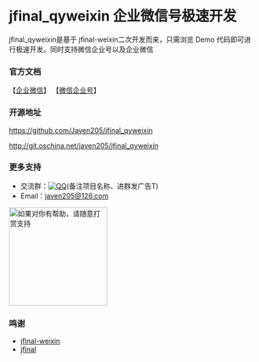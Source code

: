 # jfinal_qyweixin 企业微信号极速开发

jfinal_qyweixin是基于 jfinal-weixin二次开发而来，只需浏览 Demo 代码即可进行极速开发。同时支持微信企业号以及企业微信 


### 官方文档

【[企业微信](https://work.weixin.qq.com/api/doc)】
【[微信企业号](http://qydev.weixin.qq.com/wiki)】

### 开源地址

https://github.com/Javen205/jfinal_qyweixin

http://git.oschina.net/javen205/jfinal_qyweixin



### 更多支持

- 交流群：[![QQ](http://pub.idqqimg.com/wpa/images/group.png)](https://jq.qq.com/?_wv=1027&k=47koFFR)(备注项目名称、进群发广告T)
- Email：javen205@126.com

<img src="http://img.blog.csdn.net/20170425211154361?watermark/2/text/aHR0cDovL2Jsb2cuY3Nkbi5uZXQvenl3X2phdmE=/font/5a6L5L2T/fontsize/400/fill/I0JBQkFCMA==/dissolve/70/gravity/SouthEast" width = "200" alt="如果对你有帮助，请随意打赏支持" align=center />

### 鸣谢

- [jfinal-weixin](https://git.oschina.net/jfinal/jfinal-weixin.git)
- [jfinal](https://git.oschina.net/jfinal/jfinal.git)
